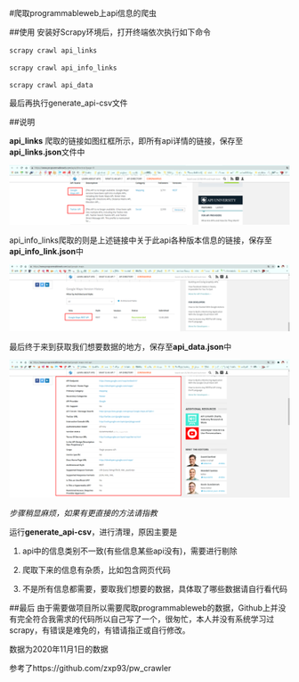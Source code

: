 #爬取programmableweb上api信息的爬虫

##使用
安装好Scrapy环境后，打开终端依次执行如下命令

`scrapy crawl api_links`

`scrapy crawl api_info_links`

`scrapy crawl api_data`

最后再执行generate_api-csv文件

##说明

**api_links** 爬取的链接如图红框所示，即所有api详情的链接，保存至**api_links.json**文件中

![](.\pics\api_links.png)

api_info_links爬取的则是上述链接中关于此api各种版本信息的链接，保存至**api_info_link.json**中

![](.\pics\api_info_links.png)

最后终于来到获取我们想要数据的地方，保存至**api_data.json**中

![](.\pics\api_data.png)

*步骤稍显麻烦，如果有更直接的方法请指教*

运行**generate_api-csv**，进行清理，原因主要是

1. api中的信息类别不一致(有些信息某些api没有)，需要进行剔除

2. 爬取下来的信息有杂质，比如包含网页代码

3. 不是所有信息都需要，要取我们想要的数据，具体取了哪些数据请自行看代码

##最后
由于需要做项目所以需要爬取programmableweb的数据，Github上并没有完全符合我需求的代码所以自己写了一个，很匆忙，本人并没有系统学习过scrapy，有错误是难免的，有错请指正或自行修改。

数据为2020年11月1日的数据

参考了https://github.com/zxp93/pw_crawler

